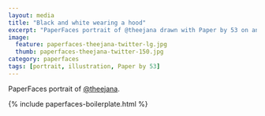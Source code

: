 ```yaml
---
layout: media
title: "Black and white wearing a hood"
excerpt: "PaperFaces portrait of @theejana drawn with Paper by 53 on an iPad."
image: 
  feature: paperfaces-theejana-twitter-lg.jpg
  thumb: paperfaces-theejana-twitter-150.jpg
category: paperfaces
tags: [portrait, illustration, Paper by 53]
---
```


PaperFaces portrait of [@theejana](http://twitter.com/theejana).

{% include paperfaces-boilerplate.html %}